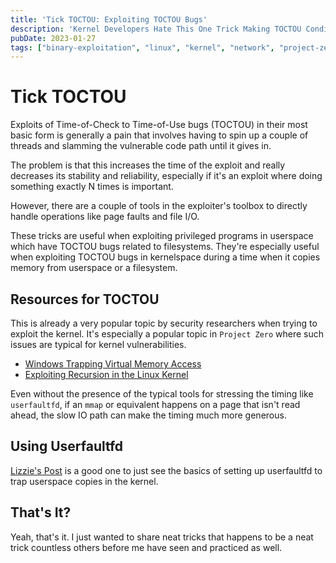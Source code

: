 ```yaml
---
title: 'Tick TOCTOU: Exploiting TOCTOU Bugs'
description: 'Kernel Developers Hate This One Trick Making TOCTOU Conditions Trivial!'
pubDate: 2023-01-27
tags: ["binary-exploitation", "linux", "kernel", "network", "project-zero"]
---
```


# Tick TOCTOU

Exploits of Time-of-Check to Time-of-Use bugs (TOCTOU) in their most
basic form is generally a pain that involves having to spin up a couple
of threads and slamming the vulnerable code path until it gives in.

The problem is that this increases the time of the exploit and really
decreases its stability and reliability, especially if it's an exploit
where doing something exactly N times is important.

However, there are a couple of tools in the exploiter's toolbox
to directly handle operations like page faults and file I/O.

These tricks are useful when exploiting privileged programs
in userspace which have TOCTOU bugs related to filesystems. They're
especially useful when exploiting TOCTOU bugs in kernelspace
during a time when it copies memory from userspace or a filesystem.

## Resources for TOCTOU

This is already a very popular topic by security researchers
when trying to exploit the kernel. It's especially a popular
topic in ``Project Zero`` where such issues are typical for
kernel vulnerabilities.

* [Windows Trapping Virtual Memory Access](https://googleprojectzero.blogspot.com/2021/01/windows-exploitation-tricks-trapping.html)
* [Exploiting Recursion in the Linux Kernel](https://googleprojectzero.blogspot.com/2016/06/exploiting-recursion-in-linux-kernel_20.html)

Even without the presence of the typical tools for stressing the timing like ``userfaultfd``, if an
``mmap`` or equivalent happens on a page that
isn't read ahead, the slow IO path can make the timing much more generous.

## Using Userfaultfd

[Lizzie's Post](https://googleprojectzero.blogspot.com/2016/06/exploiting-recursion-in-linux-kernel_20.html) is a good one to just see the basics of setting up userfaultfd to trap userspace copies in the kernel.

## That's It?

Yeah, that's it. I just wanted to share neat tricks that happens to be a neat trick countless others before me have seen and practiced as well.